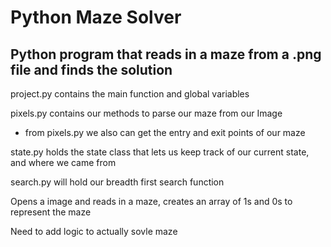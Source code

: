 Python Maze Solver
=======
## Python program that reads in a maze from a .png file and finds the solution

project.py contains the main function and global variables

pixels.py contains our methods to parse our maze from our Image
   * from pixels.py we also can get the entry and exit points of our maze

state.py holds the state class that lets us keep track of our current state, and where we came from

search.py will hold our breadth first search function

Opens a image and reads in a maze, creates an array of 1s and 0s to represent the maze

Need to add logic to actually sovle maze
